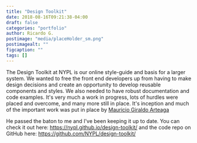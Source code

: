 ```yaml
---
title: "Design Toolkit"
date: 2018-08-16T09:21:38-04:00
draft: false
categories: "portfolio"
author: Ricardo G.
postimage: "media/placeHolder_sm.png"
postimagealt: ""
figcaption: ""
tags: []
---
```

The Design Toolkit at NYPL is our online style-guide and basis for a larger system. We wanted to free the front end developers up from having to make design decisions and create an opportunity to develop reusable components and styles. We also needed to have robust documentation and code examples. It&#39;s very much a work in progress, lots of hurdles were placed and overcome, and many more still in place. It&#39;s inception and much of the important work was put in place by <a href="https://twitter.com/mgiraldo" target="_blank">Mauricio Giraldo Arteaga</a></p><p>He passed the baton to me and I&#39;ve been keeping it up to date. You can check it out here: <a href="https://nypl.github.io/design-toolkit/" target="_blank">https://nypl.github.io/design-toolkit/</a> and the code repo on GitHub here: <a href="https://github.com/NYPL/design-toolkit/" target="_blank">https://github.com/NYPL/design-toolkit/</a>